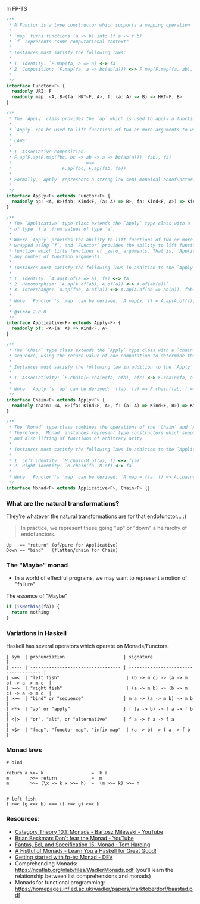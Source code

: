 In FP-TS

```ts
/**
 * A Functor is a type constructor which supports a mapping operation
 *
 * `map` turns functions (a -> b) into (f a -> f b)
 * `f` represents "some computational context"
 *
 * Instances must satisfy the following laws:
 *
 * 1. Identity: `F.map(fa, a => a) <-> fa`
 * 2. Composition: `F.map(fa, a => bc(ab(a))) <-> F.map(F.map(fa, ab), bc)`
 *
 */
interface Functor<F> {
  readonly URI: F
  readonly map: <A, B>(fa: HKT<F, A>, f: (a: A) => B) => HKT<F, B>
}

/**
 * The `Apply` class provides the `ap` which is used to apply a function to an argument under a type constructor.
 *
 * `Apply` can be used to lift functions of two or more arguments to work on values wrapped with the type constructor `f`.
 *
 * LAWS:
 *
 * 1. Associative composition:
 * F.ap(F.ap(F.map(fbc, bc => ab => a => bc(ab(a))), fab), fa)
 *                            =~=
 *                   F.ap(fbc, F.ap(fab, fa))
 *
 * Formally, `Apply` represents a strong lax semi-monoidal endofunctor.
 *
 */
interface Apply<F> extends Functor<F> {
  readonly ap: <A, B>(fab: Kind<F, (a: A) => B>, fa: Kind<F, A>) => Kind<F, B>
}

/**
 * The `Applicative` type class extends the `Apply` type class with a `of` function, which can be used to create values
 * of type `f a` from values of type `a`.
 *
 * Where `Apply` provides the ability to lift functions of two or more arguments to functions whose arguments are
 * wrapped using `f`, and `Functor` provides the ability to lift functions of one argument, `pure` can be seen as the
 * function which lifts functions of _zero_ arguments. That is, `Applicative` functors support a lifting operation for
 * any number of function arguments.
 *
 * Instances must satisfy the following laws in addition to the `Apply` laws:
 *
 * 1. Identity: `A.ap(A.of(a => a), fa) <-> fa`
 * 2. Homomorphism: `A.ap(A.of(ab), A.of(a)) <-> A.of(ab(a))`
 * 3. Interchange: `A.ap(fab, A.of(a)) <-> A.ap(A.of(ab => ab(a)), fab)`
 *
 * Note. `Functor`'s `map` can be derived: `A.map(x, f) = A.ap(A.of(f), x)`
 *
 * @since 2.0.0
 */
interface Applicative<F> extends Apply<F> {
  readonly of: <A>(a: A) => Kind<F, A>
}

/**
 * The `Chain` type class extends the `Apply` type class with a `chain` operation which composes computations in
 * sequence, using the return value of one computation to determine the next computation.
 *
 * Instances must satisfy the following law in addition to the `Apply` laws:
 *
 * 1. Associativity: `F.chain(F.chain(fa, afb), bfc) <-> F.chain(fa, a => F.chain(afb(a), bfc))`
 *
 * Note. `Apply`'s `ap` can be derived: `(fab, fa) => F.chain(fab, f => F.map(fa, f))`
 */
interface Chain<F> extends Apply<F> {
  readonly chain: <A, B>(fa: Kind<F, A>, f: (a: A) => Kind<F, B>) => Kind<F, B>
}

/**
 * The `Monad` type class combines the operations of the `Chain` and `Applicative` type classes.
 * Therefore, `Monad` instances represent type constructors which support sequential composition,
 * and also lifting of functions of arbitrary arity.
 *
 * Instances must satisfy the following laws in addition to the `Applicative` and `Chain` laws:
 *
 * 1. Left identity: `M.chain(M.of(a), f) <-> f(a)`
 * 2. Right identity: `M.chain(fa, M.of) <-> fa`
 *
 * Note. `Functor`'s `map` can be derived: `A.map = (fa, f) => A.chain(fa, a => A.of(f(a)))`
 */
interface Monad<F> extends Applicative<F>, Chain<F> {}
```

### What are the natural transformations?

They're whatever the natural transformations are for that endofunctor... :)

> In practice, we represent these going "up" or "down" a heirarchy of endofunctors.

```
Up   == "return" (of/pure for Applicative)
Down == "bind"   (flatten/chain for Chain)
```

### The "Maybe" monad

- In a world of effectful programs, we may want to represent a notion of "failure"

The essence of "Maybe"

```ts
if (isNothing(fa)) {
  return nothing
}
```

### Variations in Haskell

Haskell has several operators which operate on Monads/Functors.

```
| sym  | pronunciation                      | signature                             |
| ---- | ---------------------------------- | ------------------------------------- |
| <=<  | "left fish"                         | (b -> m c) -> (a -> m b) -> a -> m c  |
| >=>  | "right fish"                        | (a -> m b) -> (b -> m c) -> a -> m c  |
| >>=  | "bind" or "sequence"               | m a -> (a -> m b) -> m b              |
| <*>  | "ap" or "apply"                    | f (a -> b) -> f a -> f b              |
| <|>  | "or", "alt", or "alternative"      | f a -> f a -> f a                     |
| <$>  | "fmap", "functor map", "infix map"  | (a -> b) -> f a -> f b                |
```

### Monad laws

```
# bind

return a >>= k                  =  k a
m        >>= return             =  m
m        >>= (\x -> k x >>= h)  =  (m >>= k) >>= h


# left fish
f <=< (g <=< h) === (f <=< g) <=< h

```

### Resources:

- [Category Theory 10.1: Monads - Bartosz Milewski - YouTube](https://www.youtube.com/watch?v=gHiyzctYqZ0)
- [Brian Beckman: Don’t fear the Monad - YouTube](https://www.youtube.com/watch?v=ZhuHCtR3xq8)
- [Fantas, Eel, and Specification 15: Monad · Tom Harding](http://www.tomharding.me/2017/06/05/fantas-eel-and-specification-15/)
- [A Fistful of Monads - Learn You a Haskell for Great Good!](http://learnyouahaskell.com/a-fistful-of-monads)
- [Getting started with fp-ts: Monad - DEV](https://dev.to/gcanti/getting-started-with-fp-ts-monad-6k)
- Comprehending Monads: https://ncatlab.org/nlab/files/WadlerMonads.pdf (you’ll learn the relationship between list comprehensions and monads)
- Monads for functional programming: https://homepages.inf.ed.ac.uk/wadler/papers/marktoberdorf/baastad.pdf

